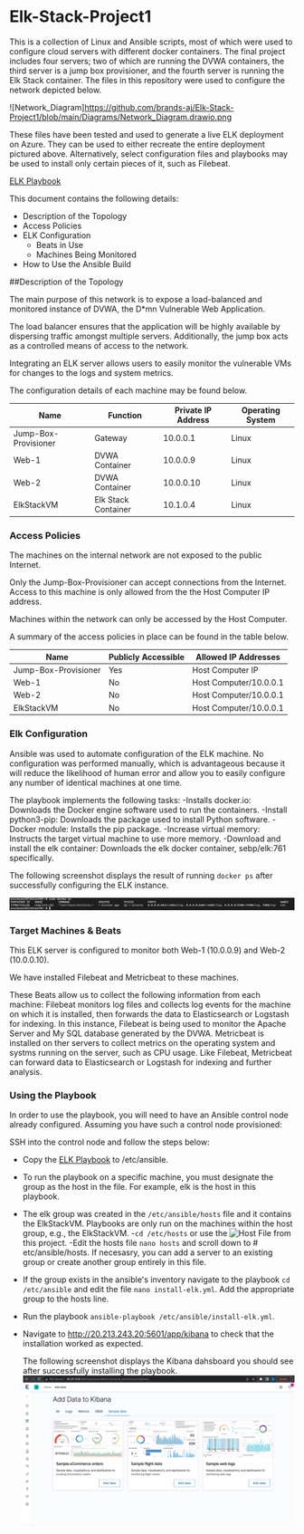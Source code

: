 # Elk-Stack-Project1
This is a collection of Linux and Ansible scripts, most of which were used to configure cloud servers with different docker containers. The final project includes four servers; two of which are running the DVWA containers, the third server is a jump box provisioner, and the fourth server is running the Elk Stack container.
The files in this repository were used to configure the network depicted below.

![Network_Diagram]https://github.com/brands-aj/Elk-Stack-Project1/blob/main/Diagrams/Network_Diagram.drawio.png

These files have been tested and used to generate a live ELK deployment on Azure. They can be used to either recreate the entire deployment pictured above. Alternatively, select configuration files and playbooks may be used to install only certain pieces of it, such as Filebeat.

[ELK Playbook](https://github.com/brands-aj/Elk-Stack-Project1/blob/main/Ansible/install-elk.yml) 

This document contains the following details:
- Description of the Topology
- Access Policies
- ELK Configuration
  - Beats in Use
  - Machines Being Monitored
- How to Use the Ansible Build


##Description of the Topology

The main purpose of this network is to expose a load-balanced and monitored instance of DVWA, the D*mn Vulnerable Web Application.

The load balancer ensures that the application will be highly available by dispersing traffic amongst multiple servers. 
Additionally, the jump box acts as a controlled means of access to the network.

Integrating an ELK server allows users to easily monitor the vulnerable VMs for changes to the logs and system metrics.

The configuration details of each machine may be found below.

| Name                  | Function           | Private IP Address | Operating System |
|---------------------- |--------------------|--------------------|------------------|
| Jump-Box-Provisioner  | Gateway            | 10.0.0.1           | Linux            |
| Web-1                 | DVWA Container     | 10.0.0.9           | Linux            |
| Web-2                 | DVWA Container     | 10.0.0.10          | Linux            |
| ElkStackVM            |Elk Stack Container | 10.1.0.4           | Linux            |

### Access Policies

The machines on the internal network are not exposed to the public Internet. 

Only the Jump-Box-Provisioner can accept connections from the Internet. Access to this machine is only allowed from the the Host Computer IP address.

Machines within the network can only be accessed by the Host Computer.


A summary of the access policies in place can be found in the table below.

| Name                 | Publicly Accessible | Allowed IP Addresses   |
|----------------------|---------------------|----------------------- |
| Jump-Box-Provisioner | Yes                 | Host Computer IP       |
| Web-1                | No                  | Host Computer/10.0.0.1 |            
| Web-2                | No                  | Host Computer/10.0.0.1 |              |
| ElkStackVM           | No                  | Host Computer/10.0.0.1 |

### Elk Configuration

Ansible was used to automate configuration of the ELK machine. No configuration was performed manually, which is advantageous because it will reduce the likelihood of human error and allow you to easily configure any number of identical machines at one time.

The playbook implements the following tasks:
-Installs docker.io: Downloads the Docker engine software used to run the containers.
-Install python3-pip: Downloads the package used to install Python software.
-Docker module: Installs the pip package. 
-Increase virtual memory: Instructs the target virtual machine to use more memory. 
-Download and install the elk container: Downloads the elk docker container, sebp/elk:761 specifically. 

The following screenshot displays the result of running `docker ps` after successfully configuring the ELK instance.

![Successful_ELK_Installation](https://github.com/brands-aj/Elk-Stack-Project1/blob/main/Ansible/sebp:elk:761.png)

### Target Machines & Beats
This ELK server is configured to monitor both Web-1 (10.0.0.9) and Web-2 (10.0.0.10).

We have installed Filebeat and Metricbeat to these machines.

These Beats allow us to collect the following information from each machine:
Filebeat monitors log files and collects log events for the machine on which it is installed, then forwards the data to Elasticsearch or Logstash for indexing. In this instance, Filebeat is being used to monitor the Apache Server and My SQL database generated by the DVWA. 
Metricbeat is installed on ther servers to collect metrics on the operating system and systms running on the server, such as CPU usage. Like Filebeat, Metricbeat can forward data to Elasticsearch or Logstash for indexing and further analysis.

### Using the Playbook
In order to use the playbook, you will need to have an Ansible control node already configured. Assuming you have such a control node provisioned: 

SSH into the control node and follow the steps below:
- Copy the [ELK Playbook](https://github.com/brands-aj/Elk-Stack-Project1/blob/main/Ansible/install-elk.yml) to /etc/ansible.
- To run the playbook on a specific machine, you must designate the group as the host in the file. For example, elk is the host in this playbook. 
- The elk group was created in the `/etc/ansible/hosts` file and it contains the ElkStackVM. Playbooks are only run on the machines within the host group, e.g., the ElkStackVM. 
    -`cd /etc/hosts` or use the ![Host File](https://github.com/brands-aj/Elk-Stack-Project1/blob/main/Linux/hosts.yml) from this project.
    -Edit the hosts file `nano hosts` and scroll down to # etc/ansible/hosts. If necesasry, you can add a server to an existing group or create another group entirely in this file. 
- If the group exists in the ansible's inventory navigate to the playbook `cd /etc/ansible` and edit the file `nano install-elk.yml`. Add the appropriate group to the hosts line. 
- Run the playbook `ansible-playbook /etc/ansible/install-elk.yml`.
- Navigate to http://20.213.243.20:5601/app/kibana to check that the installation worked as expected.
  
  The following screenshot displays the Kibana dahsboard you should see after successfully installing the playbook.
  ![Kibana Dashboard](https://github.com/brands-aj/Elk-Stack-Project1/blob/main/Ansible/Kibana_Dashboard.png) 
